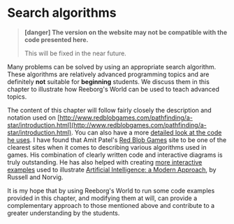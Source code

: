 # Search algorithms

> **\[danger\] The version on the website may not be compatible with the code presented here.**
>
> This will be fixed in the near future.

Many problems can be solved by using an appropriate search algorithm. These algorithms are relatively advanced programming topics and are definitely **not** suitable for **beginning** students.  We discuss them in this chapter to illustrate how Reeborg's World can be used to teach advanced topics.

The content of this chapter will follow fairly closely the description and notation used on  [http://www.redblobgames.com/pathfinding/a-star/introduction.html](http://www.redblobgames.com/pathfinding/a-star/introduction.html). You can also have a more [detailed look at the code he uses](http://www.redblobgames.com/pathfinding/a-star/implementation.html). I have found that Amit Patel's [Red Blob Games](http://www.redblobgames.com/) site to be one of the clearest sites when it comes to describing various algorithms used in games. His combination of clearly written code and interactive diagrams is truly outstanding. He has also helped with creating [more interactive examples](http://aimacode.github.io/aima-javascript/3-Solving-Problems-By-Searching/) used to illustrate [Artificial Intelligence: a Modern Approach](#), by Russell and Norvig.

It is my hope that by using Reeborg's World to run some code examples provided in this chapter, and modifying them at will, can provide a complementary approach to those mentioned above and contribute to a greater understanding by the students.

